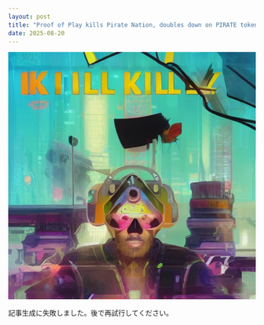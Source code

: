 ```yaml
---
layout: post
title: "Proof of Play kills Pirate Nation, doubles down on PIRATE token"
date: 2025-08-20
---
```


![記事画像](assets/images/20250820_web3.png)

記事生成に失敗しました。後で再試行してください。
